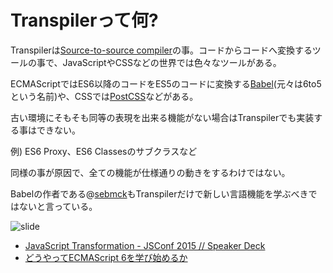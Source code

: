 # Transpilerって何?

Transpilerは[Source-to-source compiler](https://en.wikipedia.org/wiki/Source-to-source_compiler "Source-to-source compiler")の事。コードからコードへ変換するツールの事で、JavaScriptやCSSなどの世界では色々なツールがある。

ECMAScriptではES6以降のコードをES5のコードに変換する[Babel](https://babeljs.io/ "Babel")(元々は6to5という名前)や、CSSでは[PostCSS](https://github.com/postcss/postcss "PostCSS")などがある。

古い環境にそもそも同等の表現を出来る機能がない場合はTranspilerでも実装する事はできない。

例) ES6 Proxy、ES6 Classesのサブクラスなど

同様の事が原因で、全ての機能が仕様通りの動きをするわけではない。

Babelの作者である@[sebmck](https://github.com/sebmck "sebmck")もTranspilerだけで新しい言語機能を学ぶべきではないと言っている。

![slide](http://azu.github.io/slide/nodejs-es6/img/JavaScript_transformation.png)

-   [JavaScript Transformation - JSConf 2015 // Speaker Deck](https://speakerdeck.com/sebmck/javascript-transformation-jsconf-2015)
-   [どうやってECMAScript 6を学び始めるか](http://azu.github.io/slide/nodejs-es6/how-to-learn.html)
